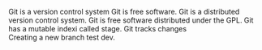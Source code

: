 Git is a version control system
Git is free software.
Git is a distributed version control system.
Git is free software distributed under the GPL.
Git has a mutable indexi called stage.
Git tracks changes  
Creating a new branch test dev.
